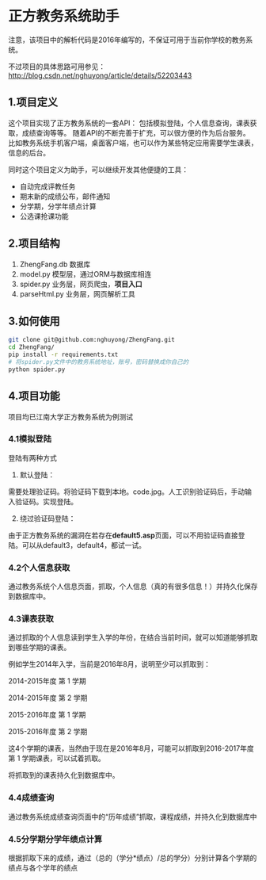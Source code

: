 # 正方教务系统助手
注意，该项目中的解析代码是2016年编写的，不保证可用于当前你学校的教务系统。

不过项目的具体思路可用参见：http://blog.csdn.net/nghuyong/article/details/52203443

## 1.项目定义
这个项目实现了正方教务系统的一套API：
包括模拟登陆，个人信息查询，课表获取，成绩查询等等。
随着API的不断完善于扩充，可以很方便的作为后台服务。
比如教务系统手机客户端，桌面客户端，也可以作为某些特定应用需要学生课表，信息的后台。

同时这个项目定义为助手，可以继续开发其他便捷的工具：
* 自动完成评教任务
* 期末新的成绩公布，邮件通知
* 分学期，分学年绩点计算
* 公选课抢课功能

## 2.项目结构
1. ZhengFang.db 数据库
2. model.py 模型层，通过ORM与数据库相连
3. spider.py 业务层，网页爬虫，**项目入口**
4. parseHtml.py 业务层，网页解析工具

## 3.如何使用
```bash
git clone git@github.com:nghuyong/ZhengFang.git
cd ZhengFang/
pip install -r requirements.txt
# 将spider.py文件中的教务系统地址，账号，密码替换成你自己的
python spider.py
```

## 4.项目功能
项目均已江南大学正方教务系统为例测试

### 4.1模拟登陆
登陆有两种方式

1. 默认登陆：

需要处理验证码。将验证码下载到本地。code.jpg。人工识别验证码后，手动输入验证码。实现登陆。

2. 绕过验证码登陆：

由于正方教务系统的漏洞在若存在**default5.asp**页面，可以不用验证码直接登陆。可以从default3，default4，都试一试。

### 4.2个人信息获取
通过教务系统个人信息页面，抓取，个人信息（真的有很多信息！）并持久化保存到数据库中。

### 4.3课表获取
通过抓取的个人信息读到学生入学的年份，在结合当前时间，就可以知道能够抓取到哪些学期的课表。

例如学生2014年入学，当前是2016年8月，说明至少可以抓取到：

2014-2015年度 第 1 学期

2014-2015年度 第 2 学期

2015-2016年度 第 1 学期

2015-2016年度 第 2 学期

这4个学期的课表，当然由于现在是2016年8月，可能可以抓取到2016-2017年度第 1 学期课表，可以试着抓取。

将抓取到的课表持久化到数据库中。

### 4.4成绩查询

通过教务系统成绩查询页面中的“历年成绩”抓取，课程成绩，并持久化到数据库中

### 4.5分学期分学年绩点计算

根据抓取下来的成绩，通过（总的（学分*绩点）/总的学分）分别计算各个学期的绩点与各个学年的绩点



